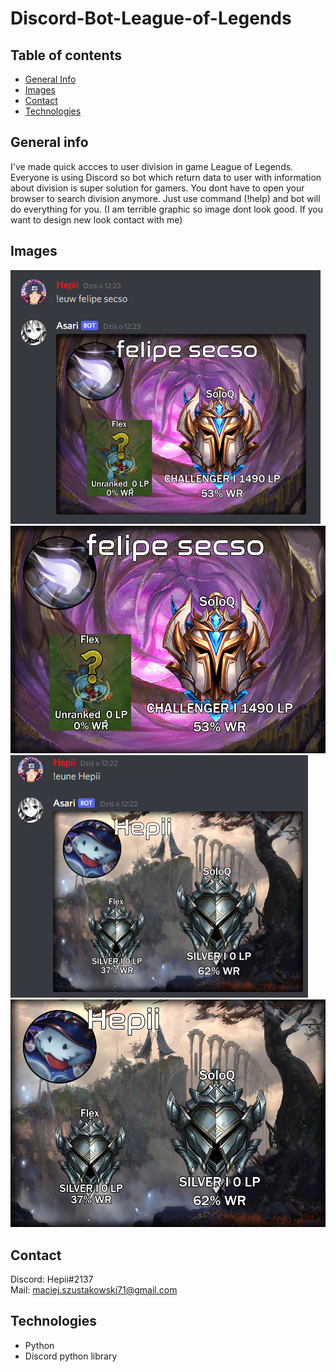 # Discord-Bot-League-of-Legends
## Table of contents
* [General Info](#general_info)
* [Images](#images)
* [Contact](#contact)
* [Technologies](#technologies)
## General info
I've made quick accces to user division in game League of Legends. Everyone is using Discord so bot which return data to user with information about division is super solution for gamers. You dont have to open your browser to search division anymore. Just use command (!help) and bot will do everything for you. (I am terrible graphic so image dont look good. If you want to design new look contact with me)

## Images
![1](./images/Discord_Nk9UXnSBcP.png)<br />
![2](./images/ready(1).png)<br />
![3](./images/Discord_rN4qQl8ntP.png)<br />
![4](./images/ready.png)

## Contact
Discord: Hepii#2137 <br />
Mail: maciej.szustakowski71@gmail.com

## Technologies
* Python
* Discord python library
